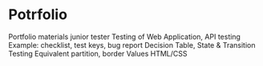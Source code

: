 # Potrfolio
Portfolio materials junior tester
Testing of Web Application, API testing 
Example: checklist, test keys, bug report
Decision Table, State & Transition Testing
Equivalent partition, border Values
HTML/CSS
